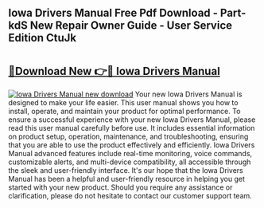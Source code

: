 ## Iowa Drivers Manual Free Pdf Download - Part-kdS New Repair Owner Guide - User Service Edition CtuJk

# <h2><a href="http://bc14273.oget.top/?id=Iowa+Drivers+Manual">🔗Download New 👉🔴 Iowa Drivers Manual</a></h2>

[![Iowa Drivers Manual new download](https://i.imgur.com/5g1atiW.png)](http://bc14273.oget.top/?id=Iowa+Drivers+Manual)
Your new Iowa Drivers Manual is designed to make your life easier. This user manual shows you how to install, operate, and maintain your product for optimal performance. To ensure a successful experience with your new Iowa Drivers Manual, please read this user manual carefully before use. It includes essential information on product setup, operation, maintenance, and troubleshooting, ensuring that you are able to use the product effectively and efficiently. Iowa Drivers Manual advanced features include real-time monitoring, voice commands, customizable alerts, and multi-device compatibility, all accessible through the sleek and user-friendly interface. It's our hope that the Iowa Drivers Manual has been a helpful and user-friendly resource in helping you get started with your new product. Should you require any assistance or clarification, please do not hesitate to contact our customer support team.
